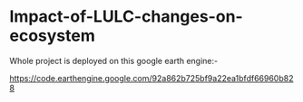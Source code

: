 # Impact-of-LULC-changes-on-ecosystem

Whole project is deployed on this google earth engine:-

https://code.earthengine.google.com/92a862b725bf9a22ea1bfdf66960b828
